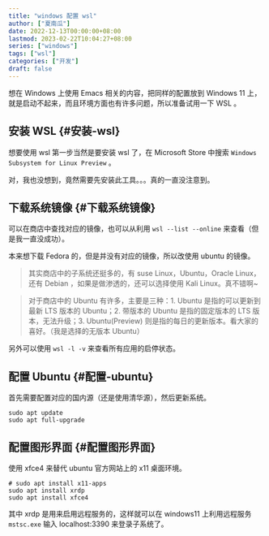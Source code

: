 ```yaml
---
title: "windows 配置 wsl"
author: ["夏南瓜"]
date: 2022-12-13T00:00:00+08:00
lastmod: 2023-02-22T10:04:27+08:00
series: ["windows"]
tags: ["wsl"]
categories: ["开发"]
draft: false
---
```


想在 Windows 上使用 Emacs 相关的内容，把同样的配置放到 Windows 11 上，就是启动不起来，而且环境方面也有许多问题，所以准备试用一下 WSL 。


## 安装 WSL {#安装-wsl}

想要使用 wsl 第一步当然是要安装 wsl 了，在 Microsoft Store 中搜索 `Windows Subsystem for Linux Preview` 。

对，我也没想到，竟然需要先安装此工具。。。真的一直没注意到。


## 下载系统镜像 {#下载系统镜像}

可以在商店中查找对应的镜像，也可以从利用 `wsl --list --online` 来查看（但是我一直没成功）。

本来想下载 Fedora 的，但是并没有对应的镜像，所以改使用 ubuntu 的镜像。

> 其实商店中的子系统还挺多的，有 suse Linux，Ubuntu，Oracle Linux，还有 Debian ，如果是做渗透的，还可以选择使用 Kali Linux。真不错啊~

<!--quoteend-->

> 对于商店中的 Ubuntu 有许多，主要是三种：1. Ubuntu 是指的可以更新到最新 LTS 版本的 Ubuntu；2. 带版本的 Ubuntu 是指的固定版本的 LTS 版本，无法升级；3. Ubuntu(Preview) 则是指的每日的更新版本。看大家的喜好。（我是选择的无版本 Ubuntu）

另外可以使用 `wsl -l -v` 来查看所有应用的启停状态。


## 配置 Ubuntu {#配置-ubuntu}

首先需要配置对应的国内源（还是使用清华源），然后更新系统。

```shell
sudo apt update
sudo apt full-upgrade
```


## 配置图形界面 {#配置图形界面}

使用 xfce4 来替代 ubuntu 官方网站上的 x11 桌面环境。

```shell
# sudo apt install x11-apps
sudo apt install xrdp
sudo apt install xfce4
```

其中 xrdp 是用来启用远程服务的，这样就可以在 windows11 上利用远程服务 `mstsc.exe` 输入 localhost:3390 来登录子系统了。
